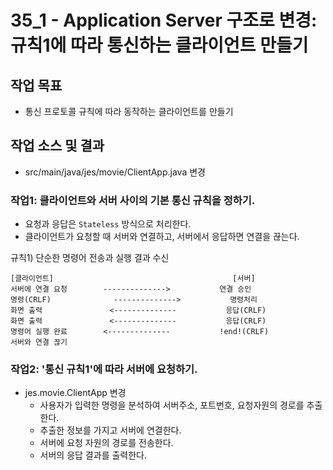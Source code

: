 # 35_1 - Application Server 구조로 변경: 규칙1에 따라 통신하는 클라이언트 만들기

## 작업 목표

- 통신 프로토콜 규칙에 따라 동작하는 클라이언트를 만들기

## 작업 소스 및 결과

- src/main/java/jes/movie/ClientApp.java 변경


### 작업1: 클라이언트와 서버 사이의 기본 통신 규칙을 정하기.

- 요청과 응답은 `Stateless` 방식으로 처리한다. 
- 클라이언트가 요청할 때 서버와 연결하고, 서버에서 응답하면 연결을 끊는다.

규칙1) 단순한 명령어 전송과 실행 결과 수신
```
[클라이언트]                                        [서버]
서버에 연결 요청        -------------->           연결 승인
명령(CRLF)              -------------->           명령처리
화면 출력               <--------------           응답(CRLF)
화면 출력               <--------------           응답(CRLF)
명령어 실행 완료        <--------------           !end!(CRLF)
서버와 연결 끊기
```

### 작업2: '통신 규칙1'에 따라 서버에 요청하기.

- jes.movie.ClientApp 변경
  - 사용자가 입력한 명령을 분석하여 서버주소, 포트번호, 요청자원의 경로를 추출한다.
  - 추출한 정보를 가지고 서버에 연결한다.
  - 서버에 요청 자원의 경로를 전송한다.
  - 서버의 응답 결과를 출력한다.

